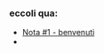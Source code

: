 ### eccoli qua:

<!--
- [Pensiero #1 - La scuola al tempo del Covid](school_covid_it)
- [Pensiero #2 - Senso della Vita](meaning_of_life_it)
- [Pensiero #3 - Come dovrebbe essere realmente la scuola](scuola)
-->
- [Nota #1 - benvenuti](benvenuti)
- 
